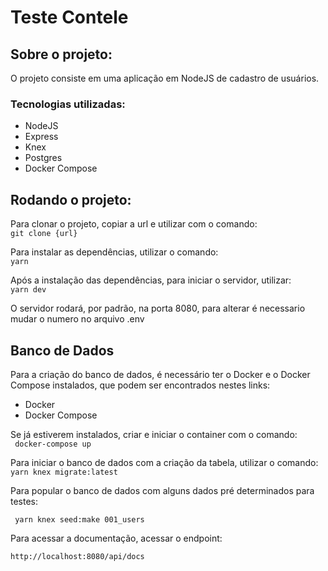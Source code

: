 # Teste Contele

## Sobre o projeto:
O projeto consiste em uma aplicação em NodeJS de cadastro de usuários.

### Tecnologias utilizadas:
* NodeJS
* Express
* Knex
* Postgres
* Docker Compose

## Rodando o projeto:

Para clonar o projeto, copiar a url e utilizar com o comando:\
```git clone {url}```

Para instalar as dependências, utilizar o comando:\
```yarn```

Após a instalação das dependências, para iniciar o servidor, utilizar:\
```yarn dev```

O servidor rodará, por padrão, na porta 8080, para alterar é necessario mudar o numero no arquivo .env

## Banco de Dados

Para a criação do banco de dados, é necessário ter o Docker e o Docker Compose instalados, que podem ser encontrados nestes links:

* Docker
* Docker Compose

Se já estiverem instalados, criar e iniciar o container com o comando: \
``` docker-compose up```

Para iniciar o banco de dados com a criação da tabela, utilizar o comando:\
```yarn knex migrate:latest```

Para popular o banco de dados com alguns dados pré determinados para testes: 

``` yarn knex seed:make 001_users```


Para acessar a documentação, acessar o endpoint:

```http://localhost:8080/api/docs```